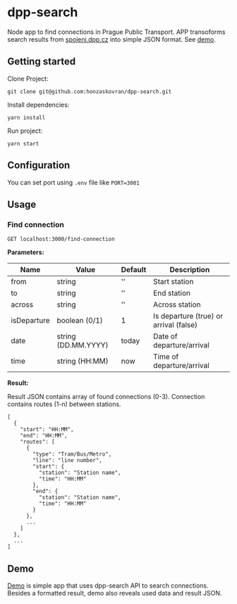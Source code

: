 # dpp-search
Node app to find connections in Prague Public Transport. APP transoforms search results from [spojeni.dpp.cz](http://spojeni.dpp.cz) into simple JSON format. See [demo](http://dpp-search.obiwan.cloud/).

## Getting started

Clone Project:

```
git clone git@github.com:honzaskovran/dpp-search.git
```

Install dependencies:

```
yarn install
```

Run project:

```
yarn start
```

## Configuration

You can set port using `.env` file like `PORT=3001`

## Usage

### Find connection
```GET localhost:3000/find-connection```

**Parameters:**

|Name|Value|Default|Description|
|----|-----|-------|-----------|
|from|string|''|Start station|
|to|string|''|End station|
|across|string|''|Across station|
|isDeparture|boolean (0/1)|1|Is departure (true) or arrival (false)|
|date|string (DD.MM.YYYY)|today|Date of departure/arrival|
|time|string (HH:MM)|now|Time of departure/arrival|

**Result:**

Result JSON contains array of found connections (0-3). Connection contains routes (1-n) between stations.


```
[
  {
    "start": "HH:MM",
    "end": "HH:MM",
    "routes": [
      {
        "type": "Tram/Bus/Metro",
        "line": "line number",
        "start": {
          "station": "Station name",
          "time": "HH:MM"
        },
        "end": {
          "station": "Station name",
          "time": "HH:MM"
        }
      },
      ...
    ]
  },
  ...
]
```

## Demo

[Demo](http://dpp-search.obiwan.cloud/) is simple app that uses dpp-search API to search connections. Besides a formatted result, demo also reveals used data and result JSON.
